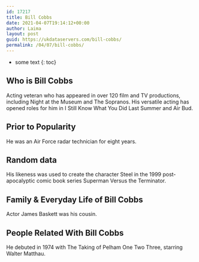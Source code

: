 ```yaml
---
id: 17217
title: Bill Cobbs
date: 2021-04-07T19:14:12+00:00
author: Laima
layout: post
guid: https://ukdataservers.com/bill-cobbs/
permalink: /04/07/bill-cobbs/
---
```


* some text
{: toc}


## Who is Bill Cobbs
                  
                  
                  
Acting veteran who has appeared in over 120 film and TV productions, including Night at the Museum and The Sopranos. His versatile acting has opened roles for him in I Still Know What You Did Last Summer and Air Bud.
                  
              
            
              
            
                
                
                
## Prior to Popularity
                  
                  
                  
He was an Air Force radar technician for eight years.
                  
              
            
              
            
                
                
                
## Random data
                  
                  
                  
His likeness was used to create the character Steel in the 1999 post-apocalyptic comic book series Superman Versus the Terminator.
                  
              
            
              
            
                
                
                
## Family & Everyday Life of Bill Cobbs
                  
                  
                  
Actor James Baskett was his cousin.
                  
              
            
              
            
                
                
                
## People Related With Bill Cobbs
                  
                  
                  
He debuted in 1974 with The Taking of Pelham One Two Three, starring Walter Matthau.
                  
              
            
              
            
                
              
            
              
              
            
            
              
            
          
          
          